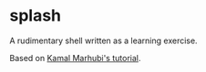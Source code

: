 # splash
A rudimentary shell written as a learning exercise.

Based on [Kamal Marhubi's tutorial](https://github.com/kamalmarhubi/shell-workshop). 


